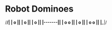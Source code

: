 # Robot Dominoes
 /______/|
|     o ||
|   o   ||
| o     ||
|-------||
| o   o ||
|   o   ||
| o   o ||
|_______|/
